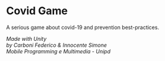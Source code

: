# Covid Game
A serious game about covid-19 and prevention best-practices.  


_Made with Unity_  
_by Carboni Federico & Innocente Simone_  
_Mobile Programming e Multimedia - Unipd_  
